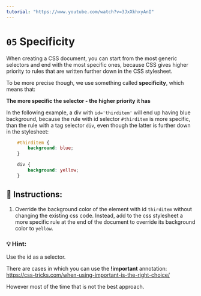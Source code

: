 ```yaml
---
tutorial: "https://www.youtube.com/watch?v=3JxXkhxyAnI"
---
```


# `05` Specificity

When creating a CSS document, you can start from the most generic selectors and end with the most specific ones, because CSS gives higher priority to rules that are written further down in the CSS stylesheet. 

To be more precise though, we use something called **specificity**, which means that:

**The more specific the selector - the higher priority it has** 

In the following example, a div with `id='thirditem'` will end up having blue background, because the rule with id selector `#thirditem` is more specific, than the rule with a tag selector `div`, even though the latter is further down in the stylesheet: 

```css
    #thirditem {
        background: blue;
    }

    div {
        background: yellow;
    }
```

## 📝 Instructions:

1. Override the background color of the element with id `thirditem` without changing the existing css code. Instead, add to the css stylesheet a more specific rule at the end of the document to override its background color to `yellow`.


### 💡 Hint:

Use the id as a selector.

There are cases in which you can use the **!important** annotation:
https://css-tricks.com/when-using-important-is-the-right-choice/

However most of the time that is not the best approach. 


